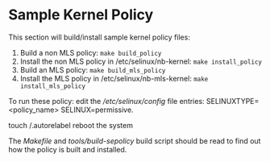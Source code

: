 # Sample Kernel Policy

This section will build/install sample kernel policy files:

1) Build a non MLS policy: `make build_policy`
2) Install the non MLS policy in /etc/selinux/nb-kernel: `make install_policy`
3) Build an MLS policy: `make build_mls_policy`
4) Install the MLS policy in /etc/selinux/nb-mls-kernel: `make install_mls_policy`


To run these policy:
    edit the */etc/selinux/config* file entries:
        SELINUXTYPE=<policy_name>
        SELINUX=permissive.

   touch /.autorelabel
   reboot the system

The *Makefile* and *tools/build-sepolicy* build script should be
read to find out how the policy is built and installed.
